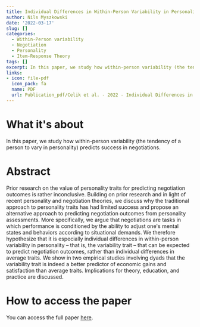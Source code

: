 ```yaml
---
title: Individual Differences in Within-Person Variability in Personality Positively Predict Economic Gains and Satisfaction in Negotiations
author: Nils Myszkowski
date: '2022-03-17'
slug: []
categories:
  - Within-Person variability
  - Negotiation
  - Personality
  - Item-Response Theory
tags: []
excerpt: In this paper, we study how within-person variability (the tendency of a person to vary in personality) predicts success in negotiations.
links:
- icon: file-pdf
  icon_pack: fa
  name: PDF
  url: Publication_pdf/Celik et al. - 2022 - Individual Differences in Within-Person Variabilit.pdf
---
```



# What it's about

In this paper, we study how within-person variability (the tendency of a person to vary in personality) predicts success in negotiations.

# Abstract

Prior research on the value of personality traits for predicting negotiation outcomes is rather inconclusive. Building on prior research and in light of recent personality and negotiation theories, we discuss why the traditional approach to personality traits has had limited success and propose an alternative approach to predicting negotiation outcomes from personality assessments. More specifically, we argue that negotiations are tasks in which performance is conditioned by the ability to adjust one's mental states and behaviors according to situational demands. We therefore hypothesize that it is especially individual differences in within-person variability in personality – that is, the variability trait – that can be expected to predict negotiation outcomes, rather than individual differences in average traits. We show in two empirical studies involving dyads that the variability trait is indeed a better predictor of economic gains and satisfaction than average traits. Implications for theory, education, and practice are discussed.


# How to access the paper

You can access the full paper [here](https://doi.org/10.1007/s10726-022-09778-x).

